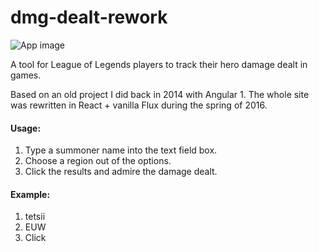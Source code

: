# dmg-dealt-rework

![App image](https://user-images.githubusercontent.com/7895034/30580335-d7f58bce-9d24-11e7-84a5-37edc7da30da.gif "App image")

A tool for League of Legends players to track their hero damage dealt in games.

Based on an old project I did back in 2014 with Angular 1. The whole site was rewritten in React + vanilla Flux during the spring of 2016.

#### Usage: 

1. Type a summoner name into the text field box.
2. Choose a region out of the options.
3. Click the results and admire the damage dealt.

#### Example: 

1. tetsii
2. EUW 
3. Click
